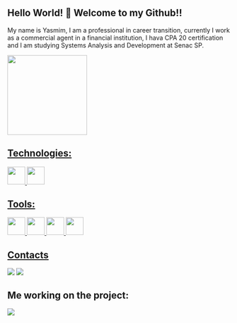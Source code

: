 ## Hello World! 👋 Welcome to my Github!!
 My name is Yasmim, I am a professional in career transition, currently I work as a commercial agent in a financial institution, I hava CPA 20 certification and I am studying Systems Analysis and Development at Senac SP.
 
 </div>
      <img src="https://komarev.com/ghpvc/?username=mardoqueu&style=flat-square&color=blue" alt=""/>
</div>

<div>
<a href="https://github.com/yasmimfreitas">
<img height="180em" src="https://github-readme-stats.vercel.app/api/top-langs/?username=yasmimfreitas&layout=compact&langs_count=7&theme=dracula"/>
</div>

## Technologies:


<img src="https://cdn.jsdelivr.net/gh/devicons/devicon/icons/csharp/csharp-original.svg" width="40" height="40"/> <img src="https://cdn.jsdelivr.net/gh/devicons/devicon/icons/java/java-original-wordmark.svg" width="40" height="40"/>

## Tools:

<img src="https://cdn.jsdelivr.net/gh/devicons/devicon/icons/visualstudio/visualstudio-plain.svg" width="40" height="40"/>   <img src="https://cdn.jsdelivr.net/gh/devicons/devicon/icons/git/git-original-wordmark.svg" width="40" height="40"/>  <img src="https://cdn.jsdelivr.net/gh/devicons/devicon/icons/github/github-original.svg" width="40" height="40"/>  <img src="https://cdn.jsdelivr.net/gh/devicons/devicon/icons/intellij/intellij-original.svg" width="40" height="40"/>

## Contacts

<div>
<a href = "mailto:yasmimsantosfreitas33@gmail.com"><img src="https://img.shields.io/badge/Gmail-D14836?style=for-the-badge&logo=gmail&logoColor=white" target="_blank"></a>
<a href="https://www.linkedin.com/in/https://www.linkedin.com/in/yasmim-freitas-58698921b/" target="_blank"><img src="https://img.shields.io/badge/-LinkedIn-%230077B5?style=for-the-badge&logo=linkedin&logoColor=white" target="_blank"></a>   
</div>


## Me working on the project:

<img src= "https://c.tenor.com/OKLkZ1Um5HIAAAAC/mad-typing.gif">
